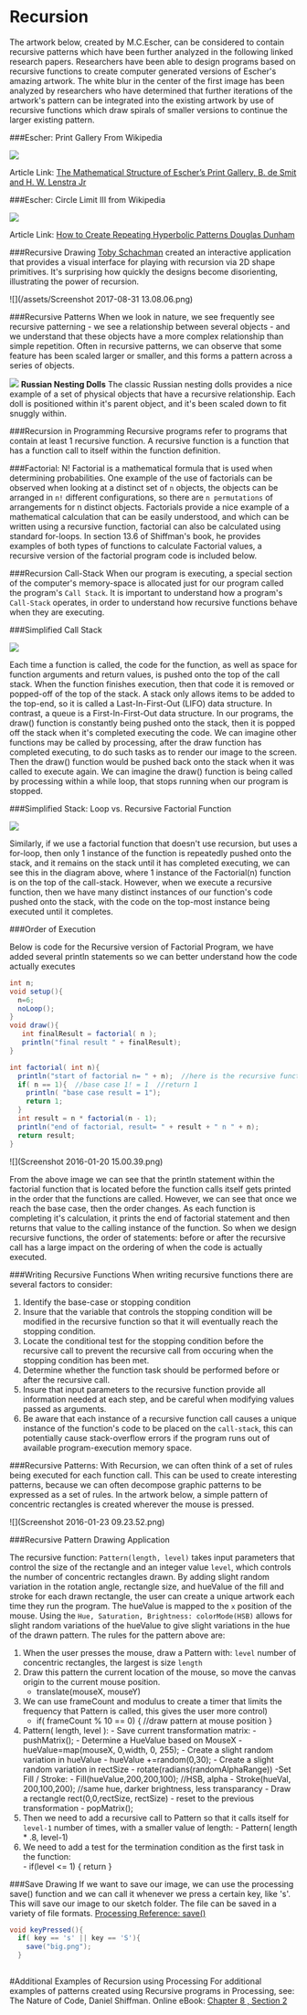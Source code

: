 # Recursion

The artwork below, created by M.C.Escher, can be considered to contain recursive patterns which have been further analyzed in the following linked research papers. Researchers have been able to design programs based on recursive functions to create computer generated versions of Escher's amazing artwork.  The white blur in the center of the first image has been analyzed by researchers who have determined that further iterations of the artwork's pattern can be integrated into the existing artwork by use of recursive functions which draw spirals of smaller versions to continue the larger existing pattern. 

###Escher:  Print Gallery From Wikipedia

![](https://upload.wikimedia.org/wikipedia/en/0/02/Print_Gallery_by_M._C._Escher.jpg)

 Article Link: [The Mathematical Structure of Escher’s Print Gallery, B. de Smit and H. W. Lenstra Jr](http://www.ams.org/notices/200304/fea-escher.pdf) 
 		 
###Escher: Circle Limit III from Wikipedia	
 		 
 ![](https://upload.wikimedia.org/wikipedia/en/5/55/Escher_Circle_Limit_III.jpg)		 
 		 
 Article Link:  [How to Create Repeating Hyperbolic Patterns Douglas Dunham](https://www.d.umn.edu/~ddunham/eccad09.pdf)
 
###Recursive Drawing
[Toby Schachman](http://tobyschachman.com/) created an interactive application that provides a visual interface for playing with recursion via 2D shape primitives. It's surprising how quickly the designs become disorienting, illustrating the power of recursion.   

![](/assets/Screenshot 2017-08-31 13.08.06.png)

###Recursive Patterns
When we look in nature, we see frequently see recursive patterning - we see a relationship between several objects - and we understand that these objects have a more complex relationship than simple repetition.  Often in recursive patterns, we can observe that some feature has been scaled larger or smaller, and this forms a pattern across a series of objects. 


![](https://upload.wikimedia.org/wikipedia/commons/thumb/4/41/Floral_matryoshka_set_2_smallest_doll_nested.JPG/320px-Floral_matryoshka_set_2_smallest_doll_nested.JPG) 
**Russian Nesting Dolls**
The classic Russian nesting dolls provides a nice example of a set of physical objects that have a recursive relationship.  Each doll is positioned within it's parent object, and it's been scaled down to fit snuggly within.  

###Recursion in Programming
Recursive programs refer to programs that contain at least 1 recursive function.  A recursive function is a function that has a function call to itself within the function definition. 

###Factorial:  N!
Factorial is a mathematical formula that is used when determining probabilities. One example of the use of factorials can be observed when looking at a distinct set of `n` objects, the objects can be arranged in `n!` different configurations, so there are `n permutations` of arrangements for n distinct objects.    Factorials provide a nice example of a mathematical calculation that can be easily understood, and which can be written using a recursive function, factorial can also be calculated using standard for-loops.  In section 13.6 of Shiffman's book, he provides examples of both types of functions to calculate Factorial values, a recursive version of the factorial program code is included below.  

###Recursion Call-Stack
When our program is executing, a special section of the computer's memory-space is allocated just for our program called the program's `Call Stack`.  It is important to understand how a program's `Call-Stack` operates, in order to understand how recursive functions behave when they are executing.

###Simplified Call Stack

![](stack.png)

Each time a function is called, the code for the function, as well as space for function arguments and return values, is pushed onto the top of the call stack.  When the function finishes execution, then that code it is removed or popped-off of the top of the stack.  A stack only allows items to be added to the top-end, so it is called a Last-In-First-Out (LIFO) data structure.  In contrast, a queue is a First-In-First-Out data structure. In our programs, the draw() function is constantly being pushed onto the stack, then it is popped off the stack when it's completed executing the code. We can imagine other functions may be called by processing, after the draw function has completed executing, to do such tasks as to render our image to the screen.  Then the draw() function would be pushed back onto the stack when it was called to execute again.  We can imagine the draw() function is being called by processing within a while loop, that stops running when our program is stopped. 

###Simplified Stack: Loop vs. Recursive Factorial Function

![](recursiveStack.png)

Similarly, if we use a factorial function that doesn't use recursion, but uses a for-loop, then only 1 instance of the function is repeatedly pushed onto the stack, and it remains on the stack until it has completed executing, we can see this in the diagram above, where 1 instance of the Factorial(n) function is on the top of the call-stack.  However, when we execute a recursive function, then we have many distinct instances of our function's code pushed onto the stack, with the code on the top-most instance being executed until it completes.

###Order of Execution

Below is code for the Recursive version of Factorial Program, we have added several println statements so we can better understand how the code actually executes

```java
int n;
void setup(){
  n=6;
  noLoop();
}
void draw(){
   int finalResult = factorial( n );
   println("final result " + finalResult);
}

int factorial( int n){
  println("start of factorial n= " + n);  //here is the recursive function call
  if( n == 1){  //base case 1! = 1  //return 1
    println( "base case result = 1");
    return 1;
  }
  int result = n * factorial(n - 1);
  println("end of factorial, result= " + result + " n " + n);
  return result;
}

```
![](Screenshot 2016-01-20 15.00.39.png)

From the above image we can see that the println statement within the factorial function that is located before the function calls itself gets printed in the order that the functions are called.  However, we can see that once we reach the base case, then the order changes.  As each function is completing it's calculation, it prints the end of factorial statement and then returns that value to the calling instance of the function.  So when we design recursive functions, the order of statements: before or after the recursive call has a large impact on the ordering of when the code is actually executed.

###Writing Recursive Functions
When writing recursive functions there are several factors to consider:
1. Identify the base-case or stopping condition
2. Insure that the variable that controls the stopping condition will be modified in the recursive function so that it will eventually reach the stopping condition.
3. Locate the conditional test for the stopping condition before the recursive call to prevent the recursive call from occuring when the stopping condition has been met.
4. Determine whether the function task should be performed before or after the recursive call. 
5. Insure that input parameters to the recursive function provide all information needed at each step, and be careful when modifying values passed as arguments. 
6. Be aware that each instance of a recursive function call causes a unique instance of the function's code to be placed on the `call-stack`, this can potentially cause stack-overflow errors if the program runs out of available program-execution memory space.


###Recursive Patterns:
With Recursion, we can often think of a set of rules being executed for each function call. This can be used to create interesting patterns, because we can often decompose graphic patterns to be expressed as a set of rules.  In the artwork below, a simple pattern of concentric rectangles is created wherever the mouse is pressed. 

![](Screenshot 2016-01-23 09.23.52.png)

###Recursive Pattern Drawing Application 

The recursive function: `Pattern(length, level)` takes input parameters that control the size of the rectangle and an integer value `level`, which controls the number of concentric rectangles drawn.  By adding slight random variation in the rotation angle, rectangle size, and hueValue of the fill and stroke for each drawn rectangle, the user can create a unique artwork each time they run the program.  The hueValue is mapped to the `x` position of the mouse.  Using the `Hue, Saturation, Brightness: colorMode(HSB)` allows for slight random variations of the hueValue to give slight variations in the hue of the drawn pattern.  The rules for the pattern above are:
1. When the user presses the mouse, draw a Pattern with: `level` number of concentric rectangles, the largest is size `length` 
2. Draw this pattern the current location of the mouse, so move the canvas origin to the current mouse position. 
    - translate(mouseX, mouseY) 
3. We can use frameCount and modulus to create a timer that limits the frequency that Pattern is called, this gives the user more control)
    - if( frameCount % 10 == 0) { //draw pattern at mouse position   }
3. Pattern( length, level ):
        - Save current transformation matrix: 
            - pushMatrix();
        - Determine a HueValue based on MouseX
            - hueValue=map(mouseX, 0,width, 0, 255);
        - Create a slight random variation in hueValue
            - hueValue +=random(0,30);
        - Create a slight random variation in rectSize
            - rotate(radians(randomAlphaRange))
        -Set Fill / Stroke:
            - Fill(hueValue,200,200,100);  //HSB, alpha
            - Stroke(hueVal, 200,100,200);  //same hue, darker brightness, less transparancy
        - Draw a rectangle rect(0,0,rectSize, rectSize)
        - reset to the previous transformation 
            - popMatrix();
4. Then we need to add a recursive call to Pattern so that it calls itself for `level-1` number of times, with a smaller value of length:
        - Pattern( length * .8, level-1) 
5. We need to add a test for the termination condition as the first task in the function:     
        - if(level <= 1) { return }

###Save Drawing
If we want to save our image, we can use the processing save() function and we can call it whenever we press a certain key, like 's'.  This will save our image to our sketch folder. The file can be saved in a variety of file formats.
[Processing Reference: save()](https://processing.org/reference/save_.html)

```java
void keyPressed(){
  if( key == 's' || key == 'S'){
    save("big.png");
  }
  
  ```
#Additional Examples of Recursion using Processing
For additional examples of patterns created using Recursive programs in Processing, see:  The Nature of Code, Daniel Shiffman.  Online eBook: [Chapter 8 , Section 2](http://natureofcode.com/book/chapter-8-fractals/)
